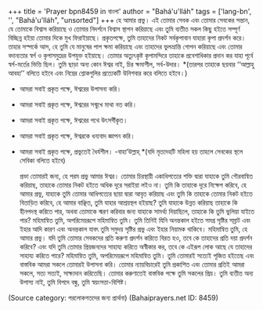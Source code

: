 +++
title = 'Prayer bpn8459 in বাংলা'
author = "Bahá'u'lláh"
tags = ['lang-bn', '', "Bahá'u'lláh", "unsorted"]
+++
হে আমার প্রভু। এই তোমার সেবক এবং তোমার       সেবকের সন্তান, যে তোমাকে বিশ্বাস করিয়াছে ও তোমার নিদর্শনে বিশ্বাস স্থাপন করিয়াছে এবং তুমি ব্যতীত সকল কিছু হইতে সম্পূর্ণ বিচ্ছিন্ন হইয়া তোমার দিকে মুখ ফিরাইয়াছে। প্রকৃতপক্ষে, তুমি তাহাদের নিকট সর্বকৃপাবান যাহারা কৃপা প্রদর্শন করে।
	তাহার সস্পর্কে আস, হে তুমি যে মানুষের পাপ ক্ষমা করিয়াছে এবং তাহাদের ভুলভ্রান্তি গোপন করিয়াছে এবং তোমার বদান্যতার স্বর্গ ও কৃপাসমুদ্রের উপযুক্ত হইয়াছে। তোমার অত্যুৎকৃষ্ট কৃপামন্দিরে  তাহাকে প্রবেশাধিকার প্রদান কর যাহা পূর্বে স্বর্গ-মর্তের ভিত্তি ছিল। তুমি ছাড়া অন্য কোন ঈশ্বর নাই, চির ক্ষমাশীল, সর্ব-উদার।
*(তারপর তাহাকে ছয়বার ‘‘আল্লাহু আবহা’’ বলিতে হইবে এবং নিম্নের শ্লোকগুলির প্রত্যেকটি উনিশবার করে বলিতে  হইবে।)
- আমরা সবাই প্রকৃত পক্ষে, ঈশ্বরের উপাসনা করি।
- আমরা সবাই প্রকৃত পক্ষে, ঈশ্বরের সন্মুখে মাথা নত করি।
- আমরা সবাই প্রকৃত পক্ষে, ঈশ্বরের পথে উৎসর্গীকৃত।
- আমরা সবাই প্রকৃত পক্ষে, ঈশ্বরকে ধন্যবাদ জ্ঞাপন করি।
- আমরা সবাই প্রকৃত পক্ষে, প্রভুতেই ধৈর্যশীল।         -বাহা’উল্লাহ্
*(যদি মৃতদেহটি মহিলা হয় তাহলে সেবকের স্থলে সেবিকা বলিতে হইবে)

	প্রভা তোমারই জন্য, হে পরম প্রভু আমার ঈশ্বর। তোমার চিরস্থায়ী একাধিপত্যের শক্তি দ্বারা যাহাকে তুমি গৌরবান্বিত করিয়াছ, তাহাকে তোমার নিকট হইতে অধিক দূরে সরাইয়া লইও না। তুমি কি তাহাকে দূরে নিক্ষেপ করিবে, হে আমার  প্রভু, যাহাকে তুমি তোমার আধিপত্যের ছায়া দ্বারা আবৃত করিয়াছ এবং তুমি কি তাহাকে তোমার নিকট হইতে বিতাড়িত করিবে, হে আমার বাঞ্ছিত, তুমি যাহার আশ্রয়স্থল হইয়াছ? তুমি যাহাকে উন্নত করিয়াছ তাহাকে কি হীনপদস্থ করিতে পার, অথবা তোমাকে স্মরণ করিবার জন্য যাহাকে সামর্থ্য দিয়াছিলে, তাহাকে কি তুমি ভুলিয়া যাইতে পার?
	মহিমান্বিত তুমি, অপরিমেয়রূপে মহিমান্বিত তুমি। তুমি তিনিই যিনি অনন্তকাল হইতে সমগ্র সৃষ্টির সম্রাট এবং ইহার আদি কারণ এবং অনন্তকাল যাবৎ তুমি সমুদয় সৃষ্টির প্রভু  এবং ইহার নিয়ামক থাকিবে। মহিমান্বিত তুমি, হে আমার প্রভু। যদি তুমি তোমার সেবকদের প্রতি করুণা প্রদর্শন করিতে বিরত হও, তবে কে তাহাদের প্রতি দয়া প্রদর্শন করিবে? এবং যদি তুমি তোমার প্রিয়জনদের সাহায্য করিতে অস্বীকার কর, তবে কে এইরূপ লোক আছে যে তাহাদের সাহায্য করিতে পারে?
মহিমান্বিত তুমি, অপরিমেয়রূপে মহিমান্বিত তুমি। তুমি তোমারই সত্যেই পূজিত হইতেছ এবং বাস্তবিক আমরা সকলে তোমারই উপাসনা করি।
	তোমার ন্যায়বিচারেই তুমি প্রকাশিত এবং তোমার প্রতিই আমরা সকলে, সত্য সত্যই, সাক্ষ্যদান করিতেছি। তোমার করুণাতেই বাস্তবিক পক্ষে তুমি সকলের প্রিয়। তুমি ব্যতীত অন্য উপাস্য নাই, তুমি বিপদে বন্ধু, তুমি স্বয়ংসত্তা-বিশিষ্ট।

(Source category: পরলোকগতদের জন্য প্রার্থনা)
(Bahaiprayers.net ID: 8459)
